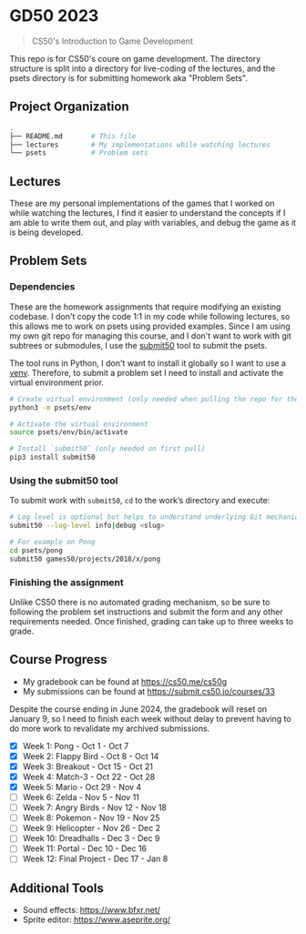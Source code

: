 # GD50 2023

> CS50's Introduction to Game Development

This repo is for CS50's coure on game development. The directory structure is split into a directory for live-coding of the lectures, and the psets directory is for submitting homework aka "Problem Sets".

## Project Organization

```sh
.
├── README.md       # This file
├── lectures        # My implementations while watching lectures
└── psets           # Problem sets
```

## Lectures

These are my personal implementations of the games that I worked on while watching the lectures, I find it easier to understand the concepts if I am able to write them out, and play with variables, and debug the game as it is being developed.

## Problem Sets

### Dependencies

These are the homework assignments that require modifying an existing codebase. I don't copy the code 1:1 in my code while following lectures, so this allows me to work on psets using provided examples. Since I am using my own git repo for managing this course, and I don't want to work with git subtrees or submodules, I use the [submit50](https://cs50.readthedocs.io/submit50/) tool to submit the psets.

The tool runs in Python, I don't want to install it globally so I want to use a [venv](https://docs.python.org/3/library/venv.html). Therefore, to submit a problem set I need to install and activate the virtual environment prior.

```sh
# Create virtual environment (only needed when pulling the repo for the first time)
python3 -m psets/env

# Activate the virtual environment
source psets/env/bin/activate

# Install `submit50` (only needed on first pull)
pip3 install submit50
```

### Using the submit50 tool

To submit work with `submit50`, `cd` to the work’s directory and execute:

```sh
# Log level is optional but helps to understand underlying Git mechanics
submit50 --log-level info|debug <slug>

# For example on Pong
cd psets/pong
submit50 games50/projects/2018/x/pong
```

### Finishing the assignment

Unlike CS50 there is no automated grading mechanism, so be sure to following the problem set instructions and submit the form and any other requirements needed. Once finished, grading can take up to three weeks to grade.

## Course Progress

- My gradebook can be found at https://cs50.me/cs50g
- My submissions can be found at https://submit.cs50.io/courses/33

Despite the course ending in June 2024, the gradebook will reset on January 9, so I need to finish each week without delay to prevent having to do more work to revalidate my archived submissions.

- [x] Week 1: Pong - Oct 1 - Oct 7
- [x] Week 2: Flappy Bird - Oct 8 - Oct 14
- [x] Week 3: Breakout - Oct 15 - Oct 21
- [x] Week 4: Match-3 - Oct 22 - Oct 28
- [x] Week 5: Mario - Oct 29 - Nov 4
- [ ] Week 6: Zelda - Nov 5 - Nov 11
- [ ] Week 7: Angry Birds - Nov 12 - Nov 18
- [ ] Week 8: Pokemon - Nov 19 - Nov 25
- [ ] Week 9: Helicopter - Nov 26 - Dec 2
- [ ] Week 10: Dreadhalls - Dec 3 - Dec 9
- [ ] Week 11: Portal - Dec 10 - Dec 16
- [ ] Week 12: Final Project - Dec 17 - Jan 8

## Additional Tools

- Sound effects: https://www.bfxr.net/
- Sprite editor: https://www.aseprite.org/
